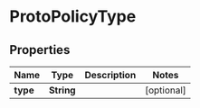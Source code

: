

# ProtoPolicyType


## Properties

| Name | Type | Description | Notes |
|------------ | ------------- | ------------- | -------------|
|**type** | **String** |  |  [optional] |




